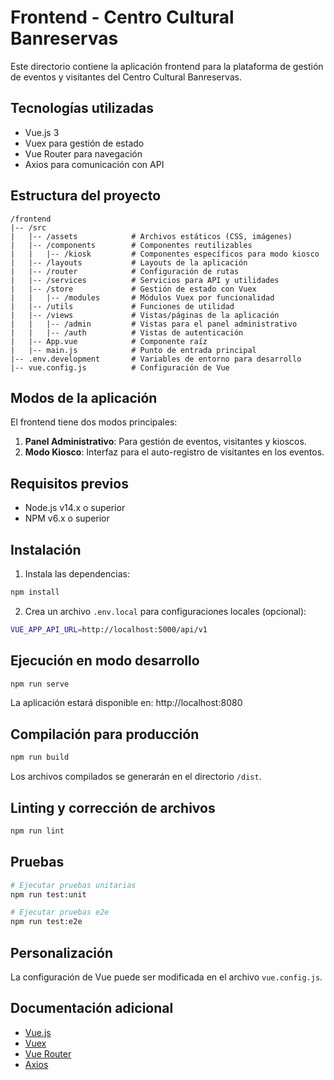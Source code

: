 # Frontend - Centro Cultural Banreservas

Este directorio contiene la aplicación frontend para la plataforma de gestión de eventos y visitantes del Centro Cultural Banreservas.

## Tecnologías utilizadas

- Vue.js 3
- Vuex para gestión de estado
- Vue Router para navegación
- Axios para comunicación con API

## Estructura del proyecto

```
/frontend
|-- /src
|   |-- /assets            # Archivos estáticos (CSS, imágenes)
|   |-- /components        # Componentes reutilizables
|   |   |-- /kiosk         # Componentes específicos para modo kiosco
|   |-- /layouts           # Layouts de la aplicación
|   |-- /router            # Configuración de rutas
|   |-- /services          # Servicios para API y utilidades
|   |-- /store             # Gestión de estado con Vuex
|   |   |-- /modules       # Módulos Vuex por funcionalidad
|   |-- /utils             # Funciones de utilidad
|   |-- /views             # Vistas/páginas de la aplicación
|   |   |-- /admin         # Vistas para el panel administrativo
|   |   |-- /auth          # Vistas de autenticación
|   |-- App.vue            # Componente raíz
|   |-- main.js            # Punto de entrada principal
|-- .env.development       # Variables de entorno para desarrollo
|-- vue.config.js          # Configuración de Vue
```

## Modos de la aplicación

El frontend tiene dos modos principales:

1. **Panel Administrativo**: Para gestión de eventos, visitantes y kioscos.
2. **Modo Kiosco**: Interfaz para el auto-registro de visitantes en los eventos.

## Requisitos previos

- Node.js v14.x o superior
- NPM v6.x o superior

## Instalación

1. Instala las dependencias:

```bash
npm install
```

2. Crea un archivo `.env.local` para configuraciones locales (opcional):

```bash
VUE_APP_API_URL=http://localhost:5000/api/v1
```

## Ejecución en modo desarrollo

```bash
npm run serve
```

La aplicación estará disponible en: http://localhost:8080

## Compilación para producción

```bash
npm run build
```

Los archivos compilados se generarán en el directorio `/dist`.

## Linting y corrección de archivos

```bash
npm run lint
```

## Pruebas

```bash
# Ejecutar pruebas unitarias
npm run test:unit

# Ejecutar pruebas e2e
npm run test:e2e
```

## Personalización

La configuración de Vue puede ser modificada en el archivo `vue.config.js`.

## Documentación adicional

- [Vue.js](https://vuejs.org/)
- [Vuex](https://vuex.vuejs.org/)
- [Vue Router](https://router.vuejs.org/)
- [Axios](https://axios-http.com/) 